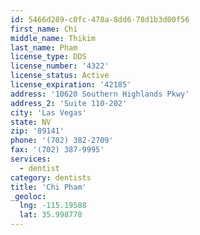 ```yaml
---
id: 5466d289-c0fc-478a-8dd6-78d1b3d00f56
first_name: Chi
middle_name: Thikim
last_name: Pham
license_type: DDS
license_number: '4322'
license_status: Active
license_expiration: '42185'
address: '10620 Southern Highlands Pkwy'
address_2: 'Suite 110-202'
city: 'Las Vegas'
state: NV
zip: '89141'
phone: '(702) 382-2709'
fax: '(702) 387-9995'
services:
  - dentist
category: dentists
title: 'Chi Pham'
_geoloc:
  lng: -115.19588
  lat: 35.998778
---
```

